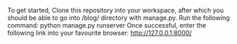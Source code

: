 To get started,
Clone this repository into your workspace, after which you should be able to go into /blog/ directory with manage.py.
Run the following command: python manage.py runserver
Once successful, enter the following link into your favourite browser:
http://127.0.0.1:8000/


